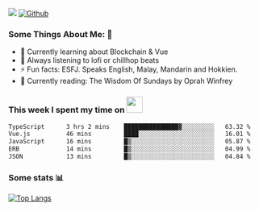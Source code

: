 ![](https://visitor-badge.laobi.icu/badge?page_id=seanho96.seanho96)
[![Github](https://img.shields.io/github/followers/seanho96?label=Follow&style=social)](https://github.com/seanho96)

### Some Things About Me: 👋
- 🌱 Currently learning about Blockchain & Vue
- :musical_note: Always listening to lofi or chillhop beats
- :zap: Fun facts: ESFJ. Speaks English, Malay, Mandarin and Hokkien.
- :book: Currently reading: The Wisdom Of Sundays by Oprah Winfrey

### This week I spent my time on <img src="https://media.giphy.com/media/SvQzkTQb3ZwKcj1QTO/giphy.gif" width="32">

<!--START_SECTION:waka-->

```txt
TypeScript      3 hrs 2 mins    ███████████████▓░░░░░░░░░   63.32 %
Vue.js          46 mins         ████░░░░░░░░░░░░░░░░░░░░░   16.01 %
JavaScript      16 mins         █▒░░░░░░░░░░░░░░░░░░░░░░░   05.87 %
ERB             14 mins         █▒░░░░░░░░░░░░░░░░░░░░░░░   04.99 %
JSON            13 mins         █▒░░░░░░░░░░░░░░░░░░░░░░░   04.84 %
```

<!--END_SECTION:waka-->

### Some stats 📊

[![Top Langs](https://github-readme-stats.vercel.app/api/top-langs/?username=seanho96&layout=compact&theme=graywhite)](https://github.com/anuraghazra/github-readme-stats)
<br/>
<!-- ![GitHub stats](https://github-readme-stats.vercel.app/api?username=seanho96&show_icons=true&theme=graywhite)-->

